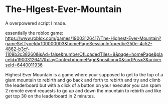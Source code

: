 # The-HIgest-Ever-Mountain
A overpowered script I made.

essentially the roblox game: https://www.roblox.com/games/19003126417/The-Highest-Ever-Mountain?gameSetTypeId=100000003&homePageSessionInfo=edbe250e-4c52-4862-b3cf-1109b3c38260&isAd=false&numberOfLoadedTiles=8&page=homePage&placeId=19003126417&playContext=homePage&position=0&sortPos=3&universeId=6440011936

Highest Ever Mountain is a game where your supposed to get to the top of a giant mountain to rebirth and go back and forth to rebirth and try and climb the leaderboard but with a click of a button on your executor you can spam 2 remote event requests to go up and down the mountain to rebirth and like get top 30 on the leaderboard in 2 minutes.
